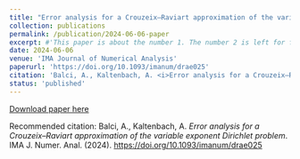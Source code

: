 ```yaml
---
title: "Error analysis for a Crouzeix–Raviart approximation of the variable exponent Dirichlet problem"
collection: publications
permalink: /publication/2024-06-06-paper
excerpt: #'This paper is about the number 1. The number 2 is left for future work.'
date: 2024-06-06
venue: 'IMA Journal of Numerical Analysis'
paperurl: 'https://doi.org/10.1093/imanum/drae025'
citation: 'Balci, A., Kaltenbach, A. <i>Error analysis for a Crouzeix–Raviart approximation of the variable exponent Dirichlet problem</i>. IMA J. Numer. Anal. (2024). https://doi.org/10.1093/imanum/drae025'
status: 'published'
---
```


[Download paper here](https://doi.org/10.1093/imanum/drae025) 

Recommended citation: Balci, A., Kaltenbach, A. <i>Error analysis for a Crouzeix–Raviart approximation of the variable exponent Dirichlet problem</i>. IMA J. Numer. Anal. (2024). https://doi.org/10.1093/imanum/drae025
